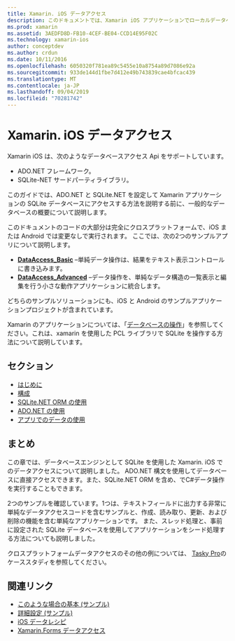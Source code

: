 ```yaml
---
title: Xamarin. iOS データアクセス
description: このドキュメントでは、Xamarin iOS アプリケーションでローカルデータベースを操作する方法について説明しているガイドにリンクしています。 リンクされたコンテンツについては、SQLite.NET、ADO.NET などを参照してください。
ms.prod: xamarin
ms.assetid: 3AEDFD8D-FB10-4CEF-BE04-CCD14E95F02C
ms.technology: xamarin-ios
author: conceptdev
ms.author: crdun
ms.date: 10/11/2016
ms.openlocfilehash: 6050320f781ea89c5455e10a8754a89d7086e92a
ms.sourcegitcommit: 933de144d1fbe7d412e49b743839cae4bfcac439
ms.translationtype: MT
ms.contentlocale: ja-JP
ms.lasthandoff: 09/04/2019
ms.locfileid: "70281742"
---
```

# <a name="xamarinios-data-access"></a>Xamarin. iOS データアクセス

Xamarin iOS は、次のようなデータベースアクセス Api をサポートしています。

- ADO.NET フレームワーク。
- SQLite-NET サードパーティライブラリ。

このガイドでは、ADO.NET と SQLite.NET を設定して Xamarin アプリケーションの SQLite データベースにアクセスする方法を説明する前に、一般的なデータベースの概要について説明します。 

このドキュメントのコードの大部分は完全にクロスプラットフォームで、iOS または Android では変更なしで実行されます。 ここでは、次の2つのサンプルアプリについて説明します。

- [**DataAccess_Basic**](https://github.com/xamarin/mobile-samples/tree/master/DataAccess/Basic) –単純データ操作は、結果をテキスト表示コントロールに書き込みます。
- [**DataAccess_Advanced**](https://github.com/xamarin/mobile-samples/tree/master/DataAccess/Advanced) –データ操作を、単純なデータ構造の一覧表示と編集を行う小さな動作アプリケーションに統合します。

どちらのサンプルソリューションにも、iOS と Android のサンプルアプリケーションプロジェクトが含まれています。

Xamarin のアプリケーションについては、「[データベースの操作](~/xamarin-forms/data-cloud/data/databases.md)」を参照してください。これは、xamarin を使用した PCL ライブラリで SQLite を操作する方法について説明しています。

## <a name="sections"></a>セクション

- [はじめに](introduction.md)
- [構成](configuration.md)
- [SQLite.NET ORM の使用](using-sqlite-orm.md)
- [ADO.NET の使用](using-adonet.md)
- [アプリでのデータの使用](using-data-in-an-app.md)

## <a name="summary"></a>まとめ

この章では、データベースエンジンとして SQLite を使用した Xamarin. iOS でのデータアクセスについて説明しました。 ADO.NET 構文を使用してデータベースに直接アクセスできます。また、SQLite.NET ORM を含め、でC#データ操作を実行することもできます。

2つのサンプルを確認しています。1つは、テキストフィールドに出力する非常に単純なデータアクセスコードを含むサンプルと、作成、読み取り、更新、および削除の機能を含む単純なアプリケーションです。 また、スレッド処理と、事前に設定された SQLite データベースを使用してアプリケーションをシード処理する方法についても説明しました。

クロスプラットフォームデータアクセスのその他の例については、 [Tasky Pro](~/cross-platform/app-fundamentals/building-cross-platform-applications/case-study-tasky.md)のケーススタディを参照してください。

## <a name="related-links"></a>関連リンク

- [このような場合の基本 (サンプル)](https://github.com/xamarin/mobile-samples/tree/master/DataAccess/Basic)
- [詳細設定 (サンプル)](https://github.com/xamarin/mobile-samples/tree/master/DataAccess/Advanced)
- [iOS データレシピ](https://github.com/xamarin/recipes/tree/master/Recipes/ios/data/sqlite)
- [Xamarin.Forms データアクセス](~/xamarin-forms/data-cloud/data/databases.md)
